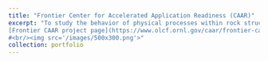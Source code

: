 ```yaml
---
title: "Frontier Center for Accelerated Application Readiness (CAAR)"
excerpt: "To study the behavior of physical processes within rock structures, specifically to model multiphase flow processes, James McClure and his team have to first understand heterogeneous wettability. Wettability refers to the surface energy between fluids and solids and can vary due to the roughness and mineral composition of the material. McClure’s team can use LBPM to read the volumetric maps of mineral composition and assign local wetting properties accordingly. With Frontier, they hope to train neural networks to predict the future geometric configuration of fluids. 
[Frontier CAAR project page](https://www.olcf.ornl.gov/caar/frontier-caar/)
#<br/><img src='/images/500x300.png'>"
collection: portfolio
---
```


